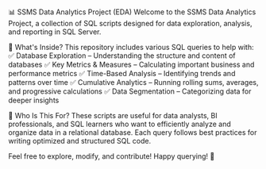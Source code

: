 📊 SSMS Data Analytics Project (EDA)
Welcome to the SSMS Data Analytics Project, a collection of SQL scripts designed for data exploration, analysis, and reporting in SQL Server.

🔹 What's Inside?
This repository includes various SQL queries to help with:
✅ Database Exploration – Understanding the structure and content of databases
✅ Key Metrics & Measures – Calculating important business and performance metrics
✅ Time-Based Analysis – Identifying trends and patterns over time
✅ Cumulative Analytics – Running rolling sums, averages, and progressive calculations
✅ Data Segmentation – Categorizing data for deeper insights

🚀 Who Is This For?
These scripts are useful for data analysts, BI professionals, and SQL learners who want to efficiently analyze and organize data in a relational database. Each query follows best practices for writing optimized and structured SQL code.

Feel free to explore, modify, and contribute! Happy querying! 🎯
